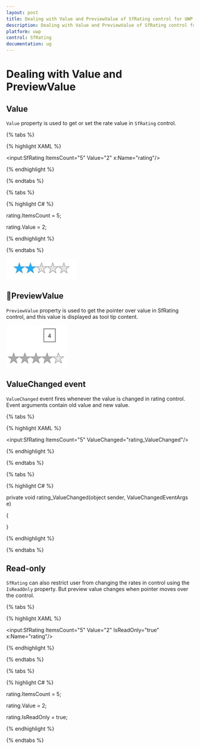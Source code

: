 ```yaml
---
layout: post
title: Dealing with Value and PreviewValue of SfRating control for UWP
description: Dealing with Value and PreviewValue of SfRating control for UWP
platform: uwp
control: SfRating
documentation: ug
---
```


# Dealing with Value and PreviewValue

## Value

`Value` property is used to get or set the rate value in `SfRating` control.

{% tabs %}

{% highlight XAML %}

<input:SfRating ItemsCount="5" Value="2" x:Name="rating"/>

{% endhighlight %}

{% endtabs %}

{% tabs %}

{% highlight C# %}

rating.ItemsCount = 5;

rating.Value = 2;

{% endhighlight %}

{% endtabs %}

![](Dealing-with-Value-and-PreviewValue-images/Dealing-with-Value-and-PreviewValue-img1.jpeg)


## PreviewValue

`PreviewValue` property is used to get the pointer over value in SfRating control, and this value is displayed as tool tip content.

![](Dealing-with-Value-and-PreviewValue-images/Dealing-with-Value-and-PreviewValue-img2.jpeg)


## ValueChanged event

`ValueChanged` event fires whenever the value is changed in rating control. Event arguments contain old value and new value.

{% tabs %}

{% highlight XAML %}

<input:SfRating ItemsCount="5" ValueChanged="rating_ValueChanged"/>

{% endhighlight %}

{% endtabs %}

{% tabs %}

{% highlight C# %}

private void rating_ValueChanged(object sender, ValueChangedEventArgs e)

{
            
}

{% endhighlight %}

{% endtabs %}


## Read-only

`SfRating` can also restrict user from changing the rates in control using the `IsReadOnly` property. But preview value changes when pointer moves over the control.

{% tabs %}

{% highlight XAML %}

<input:SfRating ItemsCount="5" Value="2" IsReadOnly="true" x:Name="rating"/>

{% endhighlight %}

{% endtabs %}

{% tabs %}

{% highlight C# %}

rating.ItemsCount = 5;

rating.Value = 2;

rating.IsReadOnly = true;

{% endhighlight %}

{% endtabs %}
